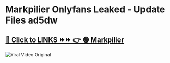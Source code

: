 
 # Markpilier Onlyfans Leaked - Update Files ad5dw

## <h2><a href="https://clipsfans.com/Markpilier&ref=git">🔗 Click to LINKS ⏩⏩ 👉 🟢 Markpilier </a></h2>

<a href="https://clipsfans.com/Markpilier&ref=git" rel="nofollow" data-target="animated-image.originalLink"><img src="https://i.ibb.co.com/xMMVF88/686577567.gif" alt="Viral Video Original" style="max-width: 100%; display: inline-block;" data-target="animated-image.originalImage"></a>

